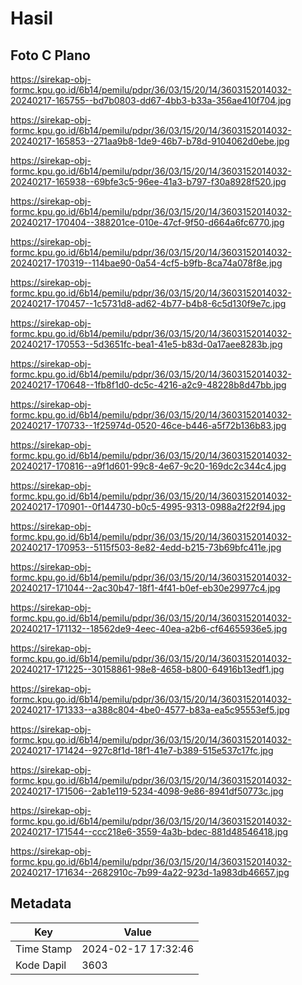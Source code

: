 # Hasil

## Foto C Plano

https://sirekap-obj-formc.kpu.go.id/6b14/pemilu/pdpr/36/03/15/20/14/3603152014032-20240217-165755--bd7b0803-dd67-4bb3-b33a-356ae410f704.jpg

https://sirekap-obj-formc.kpu.go.id/6b14/pemilu/pdpr/36/03/15/20/14/3603152014032-20240217-165853--271aa9b8-1de9-46b7-b78d-9104062d0ebe.jpg

https://sirekap-obj-formc.kpu.go.id/6b14/pemilu/pdpr/36/03/15/20/14/3603152014032-20240217-165938--69bfe3c5-96ee-41a3-b797-f30a8928f520.jpg

https://sirekap-obj-formc.kpu.go.id/6b14/pemilu/pdpr/36/03/15/20/14/3603152014032-20240217-170404--388201ce-010e-47cf-9f50-d664a6fc6770.jpg

https://sirekap-obj-formc.kpu.go.id/6b14/pemilu/pdpr/36/03/15/20/14/3603152014032-20240217-170319--114bae90-0a54-4cf5-b9fb-8ca74a078f8e.jpg

https://sirekap-obj-formc.kpu.go.id/6b14/pemilu/pdpr/36/03/15/20/14/3603152014032-20240217-170457--1c5731d8-ad62-4b77-b4b8-6c5d130f9e7c.jpg

https://sirekap-obj-formc.kpu.go.id/6b14/pemilu/pdpr/36/03/15/20/14/3603152014032-20240217-170553--5d3651fc-bea1-41e5-b83d-0a17aee8283b.jpg

https://sirekap-obj-formc.kpu.go.id/6b14/pemilu/pdpr/36/03/15/20/14/3603152014032-20240217-170648--1fb8f1d0-dc5c-4216-a2c9-48228b8d47bb.jpg

https://sirekap-obj-formc.kpu.go.id/6b14/pemilu/pdpr/36/03/15/20/14/3603152014032-20240217-170733--1f25974d-0520-46ce-b446-a5f72b136b83.jpg

https://sirekap-obj-formc.kpu.go.id/6b14/pemilu/pdpr/36/03/15/20/14/3603152014032-20240217-170816--a9f1d601-99c8-4e67-9c20-169dc2c344c4.jpg

https://sirekap-obj-formc.kpu.go.id/6b14/pemilu/pdpr/36/03/15/20/14/3603152014032-20240217-170901--0f144730-b0c5-4995-9313-0988a2f22f94.jpg

https://sirekap-obj-formc.kpu.go.id/6b14/pemilu/pdpr/36/03/15/20/14/3603152014032-20240217-170953--5115f503-8e82-4edd-b215-73b69bfc411e.jpg

https://sirekap-obj-formc.kpu.go.id/6b14/pemilu/pdpr/36/03/15/20/14/3603152014032-20240217-171044--2ac30b47-18f1-4f41-b0ef-eb30e29977c4.jpg

https://sirekap-obj-formc.kpu.go.id/6b14/pemilu/pdpr/36/03/15/20/14/3603152014032-20240217-171132--18562de9-4eec-40ea-a2b6-cf64655936e5.jpg

https://sirekap-obj-formc.kpu.go.id/6b14/pemilu/pdpr/36/03/15/20/14/3603152014032-20240217-171225--30158861-98e8-4658-b800-64916b13edf1.jpg

https://sirekap-obj-formc.kpu.go.id/6b14/pemilu/pdpr/36/03/15/20/14/3603152014032-20240217-171333--a388c804-4be0-4577-b83a-ea5c95553ef5.jpg

https://sirekap-obj-formc.kpu.go.id/6b14/pemilu/pdpr/36/03/15/20/14/3603152014032-20240217-171424--927c8f1d-18f1-41e7-b389-515e537c17fc.jpg

https://sirekap-obj-formc.kpu.go.id/6b14/pemilu/pdpr/36/03/15/20/14/3603152014032-20240217-171506--2ab1e119-5234-4098-9e86-8941df50773c.jpg

https://sirekap-obj-formc.kpu.go.id/6b14/pemilu/pdpr/36/03/15/20/14/3603152014032-20240217-171544--ccc218e6-3559-4a3b-bdec-881d48546418.jpg

https://sirekap-obj-formc.kpu.go.id/6b14/pemilu/pdpr/36/03/15/20/14/3603152014032-20240217-171634--2682910c-7b99-4a22-923d-1a983db46657.jpg


## Metadata

| Key        | Value               |
| ---------- | ------------------- |
| Time Stamp | 2024-02-17 17:32:46 |
| Kode Dapil | 3603                |



